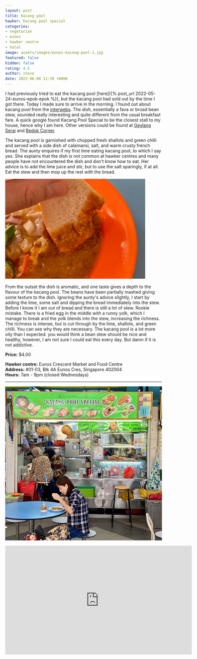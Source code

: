 ```yaml
---
layout: post
title: Kacang pool
hawker: Kacang pool special
categories:
- vegetarian
- eunos
- hawker centre
- halal
image: assets/images/eunos-kacang-pool-1.jpg
featured: false
hidden: false
rating: 4.5
author: steve
date: 2022-06-08 11:39 +0800
---
```

I had previously tried to eat the kacang pool [here]({% post_url 2022-05-24-eunos-epok-epok %}), but the kacang pool had sold out by the time I got there. Today I made sure to arrive in the morning. I found out about kacang pool from the [interwebs](https://whattocooktoday.com/kacang-phool.html). The dish, essentially a fava or broad bean stew, sounded really interesting and quite different from the usual breakfast fare. A quick google found Kacang Pool Special to be the closest stall to my house, hence why I am here. Other versions could be found at [Geylang Serai](https://johorkaki.blogspot.com/2021/12/kacang-pool-mustafa-geylang-serai.html) and [Bedok Corner](https://www.havehalalwilltravel.com/bedok-corner-food-centre-halal).

The kacang pool is garnished with chopped fresh shallots and green chilli and served with a side dish of calamansi, salt, and warm crusty french bread. The aunty enquires if my first time eating kacang pool, to which I say yes. She explains that the dish is not common at hawker centres and many people have not encountered the dish and don't know how to eat. Her advice is to add the lime juice and stir, but to use the salt sparingly, if at all. Eat the stew and then mop up the rest with the bread.

![Dipping the bread into the stew](/assets/images/eunos-kacang-pool-2.jpg "Dipping the bread into the stew")

From the outset the dish is aromatic, and one taste gives a depth to the flavour of the kacang pool. The beans have been partially mashed giving some texture to the dish. Ignoring the aunty's advice slightly, I start by adding the lime, some salt and dipping the bread immediately into the stew. Before I know it I am out of bread and there is still a lot of stew. Rookie mistake. There is a fried egg in the middle with a runny yolk, which I manage to break and the yolk blends into the stew, increasing the richness. The richness is intense, but is cut through by the lime, shallots, and green chilli. You can see why they are necessary. The kacang pool is a lot more oily than I expected. you would think a bean stew should be nice and healthy, however, I am not sure I could eat this every day. But damn if it is not addictive.

**Price:** $4.00

**Hawker centre:** Eunos Crescent Market and Food Centre  
**Address:** #01-03, Blk 4A Eunos Cres, Singapore 402004  
**Hours:** 7am - 9pm (closed Wednesdays)  

***  

![Kachang pool special](/assets/images/eunos-epok-epok-3.jpg "Kacang pool special")

<iframe src="https://www.google.com/maps/embed?pb=!1m18!1m12!1m3!1d3988.758989905591!2d103.90184871453852!3d1.3203418990370173!2m3!1f0!2f0!3f0!3m2!1i1024!2i768!4f13.1!3m3!1m2!1s0x31da1804eaccbd7f%3A0x422fd9f92536878f!2sEunos%20Crescent%20Market%20and%20Food%20Centre!5e0!3m2!1sen!2ssg!4v1653371788813!5m2!1sen!2ssg" width="600" height="350" style="border:0;" allowfullscreen="" loading="lazy" referrerpolicy="no-referrer-when-downgrade"></iframe>
